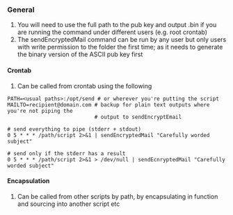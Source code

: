 ### General
1. You will need to use the full path to the pub key and output .bin if you are running the command under different users (e.g. root crontab)
2. The sendEncryptedMail command can be run by any user but only users with write permission to the folder the first time; as it needs to generate the binary version of the ASCII pub key first

#### Crontab
1. Can be called from crontab using the following
```
PATH=<usual paths>:/opt/send # or wherever you're putting the script
MAILTO=recipient@domain.com # backup for plain text outputs where you're not piping the 
                            # output to sendEncryptEmail

# send everything to pipe (stderr + stdout)
0 5 * * * /path/script 2>&1 | sendEncryptedMail "Carefully worded subject"

# send only if the stderr has a result
0 5 * * * /path/script 2>&1 > /dev/null | sendEcnryptedMail "Carefully worded subject"
```
#### Encapsulation 
1. Can be called from other scripts by path, by encapsulating in function and sourcing into another script etc
